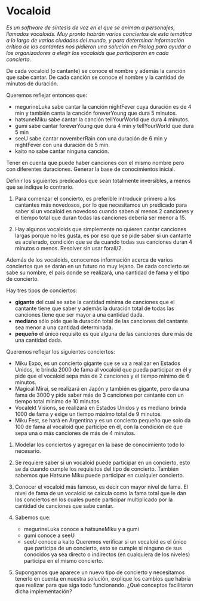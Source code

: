 # Vocaloid

_Es un software de síntesis de voz en el que se animan a personajes, llamados vocaloids. Muy pronto habrán varios conciertos de esta temática a lo largo de varias ciudades del mundo, y para determinar información crítica de los cantantes nos pidieron una solución en Prolog para ayudar a los organizadores a elegir los vocaloids que participarán en cada concierto._

De cada vocaloid (o cantante) se conoce el nombre y además la canción que sabe cantar. De cada canción se conoce el nombre y la cantidad de minutos de duración.

Queremos reflejar entonces que:
- megurineLuka sabe cantar la canción nightFever cuya duración es de 4 min y también canta la canción foreverYoung que dura 5 minutos.	
- hatsuneMiku sabe cantar la canción tellYourWorld que dura 4 minutos.
- gumi sabe cantar foreverYoung que dura 4 min y tellYourWorld que dura 5 min
- seeU sabe cantar novemberRain con una duración de 6 min y nightFever con una duración de 5 min.
- kaito no sabe cantar ninguna canción.

Tener en cuenta que puede haber canciones con el mismo nombre pero con diferentes duraciones.
Generar la base de conocimientos inicial.

Definir los siguientes predicados que sean totalmente inversibles, a menos que se indique lo contrario.

1. Para comenzar el concierto, es preferible introducir primero a los cantantes más novedosos, por lo que necesitamos un predicado para saber si un vocaloid es novedoso cuando saben al menos 2 canciones y el tiempo total que duran todas las canciones debería ser menor a 15.
	
2. Hay algunos vocaloids que simplemente no quieren cantar canciones largas porque no les gusta, es por eso que se pide saber si un cantante es acelerado, condición que se da cuando todas sus canciones duran 4 minutos o menos. Resolver sin usar forall/2.

Además de los vocaloids, conocemos información acerca de varios conciertos que se darán en un futuro no muy lejano. De cada concierto se sabe su nombre, el país donde se realizará, una cantidad de fama y el tipo de concierto.

Hay tres tipos de conciertos:
- **gigante** del cual se sabe la cantidad mínima de canciones que el cantante tiene que saber y además la duración total de todas las canciones tiene que ser mayor a una cantidad dada.
- **mediano** sólo pide que la duración total de las canciones del cantante sea menor a una 	cantidad determinada.
- **pequeño** el único requisito es que alguna de las canciones dure más de una cantidad dada.




Queremos reflejar los siguientes conciertos:

- Miku Expo, es un concierto gigante que se va a realizar en Estados Unidos, le brinda 2000 de fama al vocaloid que pueda participar en él y pide que el vocaloid sepa más de 2 canciones y el tiempo mínimo de 6 minutos.	
- Magical Mirai, se realizará en Japón y también es gigante, pero da una fama de 3000 y pide saber más de 3 canciones por cantante con un tiempo total mínimo de 10 minutos. 
- Vocalekt Visions, se realizará en Estados Unidos y es mediano brinda 1000 de fama y exige un tiempo máximo total de 9 minutos.	
- Miku Fest, se hará en Argentina y es un concierto pequeño que solo da 100 de fama al vocaloid que participe en él, con la condición de que sepa una o más canciones de más de 4 minutos.

1. Modelar los conciertos y agregar en la base de conocimiento todo lo necesario.

2. Se requiere saber si un vocaloid puede participar en un concierto, esto se da cuando cumple los requisitos del tipo de concierto. También sabemos que Hatsune Miku puede participar en cualquier concierto.

3. Conocer el vocaloid más famoso, es decir con mayor nivel de fama. El nivel de fama de un vocaloid se calcula como la fama total que le dan los conciertos en los cuales puede participar multiplicado por la cantidad de canciones que sabe cantar.

4. Sabemos que:
    - megurineLuka conoce a hatsuneMiku  y a gumi 
    - gumi conoce a seeU
    - seeU conoce a kaito
Queremos verificar si un vocaloid es el único que participa de un concierto, esto se cumple si ninguno de sus conocidos ya sea directo o indirectos (en cualquiera de los niveles) participa en el mismo concierto.

5. Supongamos que aparece un nuevo tipo de concierto y necesitamos tenerlo en cuenta en nuestra solución, explique los cambios que habría que realizar para que siga todo funcionando. ¿Qué conceptos facilitaron dicha implementación?

